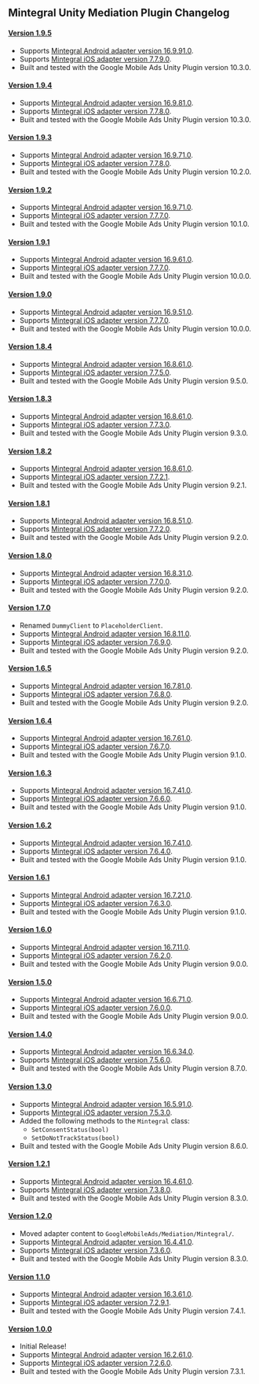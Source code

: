 ## Mintegral Unity Mediation Plugin Changelog

#### [Version 1.9.5](https://dl.google.com/googleadmobadssdk/mediation/unity/mintegral/MintegralUnityAdapter-1.9.5.zip)
- Supports [Mintegral Android adapter version 16.9.91.0](https://github.com/googleads/googleads-mobile-android-mediation/blob/main/ThirdPartyAdapters/mintegral/CHANGELOG.md#version-169910).
- Supports [Mintegral iOS adapter version 7.7.9.0](https://github.com/googleads/googleads-mobile-ios-mediation/blob/main/adapters/Mintegral/CHANGELOG.md#version-7790).
- Built and tested with the Google Mobile Ads Unity Plugin version 10.3.0.

#### [Version 1.9.4](https://dl.google.com/googleadmobadssdk/mediation/unity/mintegral/MintegralUnityAdapter-1.9.4.zip)
- Supports [Mintegral Android adapter version 16.9.81.0](https://github.com/googleads/googleads-mobile-android-mediation/blob/main/ThirdPartyAdapters/mintegral/CHANGELOG.md#version-169810).
- Supports [Mintegral iOS adapter version 7.7.8.0](https://github.com/googleads/googleads-mobile-ios-mediation/blob/main/adapters/Mintegral/CHANGELOG.md#version-7780).
- Built and tested with the Google Mobile Ads Unity Plugin version 10.3.0.

#### [Version 1.9.3](https://dl.google.com/googleadmobadssdk/mediation/unity/mintegral/MintegralUnityAdapter-1.9.3.zip)
- Supports [Mintegral Android adapter version 16.9.71.0](https://github.com/googleads/googleads-mobile-android-mediation/blob/main/ThirdPartyAdapters/mintegral/CHANGELOG.md#version-169710).
- Supports [Mintegral iOS adapter version 7.7.8.0](https://github.com/googleads/googleads-mobile-ios-mediation/blob/main/adapters/Mintegral/CHANGELOG.md#version-7780).
- Built and tested with the Google Mobile Ads Unity Plugin version 10.2.0.

#### [Version 1.9.2](https://dl.google.com/googleadmobadssdk/mediation/unity/mintegral/MintegralUnityAdapter-1.9.2.zip)
- Supports [Mintegral Android adapter version 16.9.71.0](https://github.com/googleads/googleads-mobile-android-mediation/blob/main/ThirdPartyAdapters/mintegral/CHANGELOG.md#version-169710).
- Supports [Mintegral iOS adapter version 7.7.7.0](https://github.com/googleads/googleads-mobile-ios-mediation/blob/main/adapters/Mintegral/CHANGELOG.md#version-7770).
- Built and tested with the Google Mobile Ads Unity Plugin version 10.1.0.

#### [Version 1.9.1](https://dl.google.com/googleadmobadssdk/mediation/unity/mintegral/MintegralUnityAdapter-1.9.1.zip)
- Supports [Mintegral Android adapter version 16.9.61.0](https://github.com/googleads/googleads-mobile-android-mediation/blob/main/ThirdPartyAdapters/mintegral/CHANGELOG.md#version-169610).
- Supports [Mintegral iOS adapter version 7.7.7.0](https://github.com/googleads/googleads-mobile-ios-mediation/blob/main/adapters/Mintegral/CHANGELOG.md#version-7770).
- Built and tested with the Google Mobile Ads Unity Plugin version 10.0.0.

#### [Version 1.9.0](https://dl.google.com/googleadmobadssdk/mediation/unity/mintegral/MintegralUnityAdapter-1.9.0.zip)
- Supports [Mintegral Android adapter version 16.9.51.0](https://github.com/googleads/googleads-mobile-android-mediation/blob/main/ThirdPartyAdapters/mintegral/CHANGELOG.md#version-169510).
- Supports [Mintegral iOS adapter version 7.7.7.0](https://github.com/googleads/googleads-mobile-ios-mediation/blob/main/adapters/Mintegral/CHANGELOG.md#version-7770).
- Built and tested with the Google Mobile Ads Unity Plugin version 10.0.0.

#### [Version 1.8.4](https://dl.google.com/googleadmobadssdk/mediation/unity/mintegral/MintegralUnityAdapter-1.8.4.zip)
- Supports [Mintegral Android adapter version 16.8.61.0](https://github.com/googleads/googleads-mobile-android-mediation/blob/main/ThirdPartyAdapters/mintegral/CHANGELOG.md#version-168610).
- Supports [Mintegral iOS adapter version 7.7.5.0](https://github.com/googleads/googleads-mobile-ios-mediation/blob/main/adapters/Mintegral/CHANGELOG.md#version-7750).
- Built and tested with the Google Mobile Ads Unity Plugin version 9.5.0.

#### [Version 1.8.3](https://dl.google.com/googleadmobadssdk/mediation/unity/mintegral/MintegralUnityAdapter-1.8.3.zip)
- Supports [Mintegral Android adapter version 16.8.61.0](https://github.com/googleads/googleads-mobile-android-mediation/blob/main/ThirdPartyAdapters/mintegral/CHANGELOG.md#version-168610).
- Supports [Mintegral iOS adapter version 7.7.3.0](https://github.com/googleads/googleads-mobile-ios-mediation/blob/main/adapters/Mintegral/CHANGELOG.md#version-7730).
- Built and tested with the Google Mobile Ads Unity Plugin version 9.3.0.

#### [Version 1.8.2](https://dl.google.com/googleadmobadssdk/mediation/unity/mintegral/MintegralUnityAdapter-1.8.2.zip)
- Supports [Mintegral Android adapter version 16.8.61.0](https://github.com/googleads/googleads-mobile-android-mediation/blob/main/ThirdPartyAdapters/mintegral/CHANGELOG.md#version-168610).
- Supports [Mintegral iOS adapter version 7.7.2.1](https://github.com/googleads/googleads-mobile-ios-mediation/blob/main/adapters/Mintegral/CHANGELOG.md#version-7721).
- Built and tested with the Google Mobile Ads Unity Plugin version 9.2.1.

#### [Version 1.8.1](https://dl.google.com/googleadmobadssdk/mediation/unity/mintegral/MintegralUnityAdapter-1.8.1.zip)
- Supports [Mintegral Android adapter version 16.8.51.0](https://github.com/googleads/googleads-mobile-android-mediation/blob/main/ThirdPartyAdapters/mintegral/CHANGELOG.md#version-168510).
- Supports [Mintegral iOS adapter version 7.7.2.0](https://github.com/googleads/googleads-mobile-ios-mediation/blob/main/adapters/Mintegral/CHANGELOG.md#version-7720).
- Built and tested with the Google Mobile Ads Unity Plugin version 9.2.0.

#### [Version 1.8.0](https://dl.google.com/googleadmobadssdk/mediation/unity/mintegral/MintegralUnityAdapter-1.8.0.zip)
- Supports [Mintegral Android adapter version 16.8.31.0](https://github.com/googleads/googleads-mobile-android-mediation/blob/main/ThirdPartyAdapters/mintegral/CHANGELOG.md#version-168310).
- Supports [Mintegral iOS adapter version 7.7.0.0](https://github.com/googleads/googleads-mobile-ios-mediation/blob/main/adapters/Mintegral/CHANGELOG.md#version-7700).
- Built and tested with the Google Mobile Ads Unity Plugin version 9.2.0.

#### [Version 1.7.0](https://dl.google.com/googleadmobadssdk/mediation/unity/mintegral/MintegralUnityAdapter-1.7.0.zip)
- Renamed `DummyClient` to `PlaceholderClient`.
- Supports [Mintegral Android adapter version 16.8.11.0](https://github.com/googleads/googleads-mobile-android-mediation/blob/main/ThirdPartyAdapters/mintegral/CHANGELOG.md#version-168110).
- Supports [Mintegral iOS adapter version 7.6.9.0](https://github.com/googleads/googleads-mobile-ios-mediation/blob/main/adapters/Mintegral/CHANGELOG.md#version-7690).
- Built and tested with the Google Mobile Ads Unity Plugin version 9.2.0.

#### [Version 1.6.5](https://dl.google.com/googleadmobadssdk/mediation/unity/mintegral/MintegralUnityAdapter-1.6.5.zip)
- Supports [Mintegral Android adapter version 16.7.81.0](https://github.com/googleads/googleads-mobile-android-mediation/blob/main/ThirdPartyAdapters/mintegral/CHANGELOG.md#version-167810).
- Supports [Mintegral iOS adapter version 7.6.8.0](https://github.com/googleads/googleads-mobile-ios-mediation/blob/main/adapters/Mintegral/CHANGELOG.md#version-7680).
- Built and tested with the Google Mobile Ads Unity Plugin version 9.2.0.

#### [Version 1.6.4](https://dl.google.com/googleadmobadssdk/mediation/unity/mintegral/MintegralUnityAdapter-1.6.4.zip)
- Supports [Mintegral Android adapter version 16.7.61.0](https://github.com/googleads/googleads-mobile-android-mediation/blob/main/ThirdPartyAdapters/mintegral/CHANGELOG.md#version-167610).
- Supports [Mintegral iOS adapter version 7.6.7.0](https://github.com/googleads/googleads-mobile-ios-mediation/blob/main/adapters/Mintegral/CHANGELOG.md#version-7670).
- Built and tested with the Google Mobile Ads Unity Plugin version 9.1.0.

#### [Version 1.6.3](https://dl.google.com/googleadmobadssdk/mediation/unity/mintegral/MintegralUnityAdapter-1.6.3.zip)
- Supports [Mintegral Android adapter version 16.7.41.0](https://github.com/googleads/googleads-mobile-android-mediation/blob/main/ThirdPartyAdapters/mintegral/CHANGELOG.md#version-167410).
- Supports [Mintegral iOS adapter version 7.6.6.0](https://github.com/googleads/googleads-mobile-ios-mediation/blob/main/adapters/Mintegral/CHANGELOG.md#version-7660).
- Built and tested with the Google Mobile Ads Unity Plugin version 9.1.0.

#### [Version 1.6.2](https://dl.google.com/googleadmobadssdk/mediation/unity/mintegral/MintegralUnityAdapter-1.6.2.zip)
- Supports [Mintegral Android adapter version 16.7.41.0](https://github.com/googleads/googleads-mobile-android-mediation/blob/main/ThirdPartyAdapters/mintegral/CHANGELOG.md#version-167410).
- Supports [Mintegral iOS adapter version 7.6.4.0](https://github.com/googleads/googleads-mobile-ios-mediation/blob/main/adapters/Mintegral/CHANGELOG.md#version-7640).
- Built and tested with the Google Mobile Ads Unity Plugin version 9.1.0.

#### [Version 1.6.1](https://dl.google.com/googleadmobadssdk/mediation/unity/mintegral/MintegralUnityAdapter-1.6.1.zip)
- Supports [Mintegral Android adapter version 16.7.21.0](https://github.com/googleads/googleads-mobile-android-mediation/blob/main/ThirdPartyAdapters/mintegral/CHANGELOG.md#version-167210).
- Supports [Mintegral iOS adapter version 7.6.3.0](https://github.com/googleads/googleads-mobile-ios-mediation/blob/main/adapters/Mintegral/CHANGELOG.md#version-7630).
- Built and tested with the Google Mobile Ads Unity Plugin version 9.1.0.

#### [Version 1.6.0](https://dl.google.com/googleadmobadssdk/mediation/unity/mintegral/MintegralUnityAdapter-1.6.0.zip)
- Supports [Mintegral Android adapter version 16.7.11.0](https://github.com/googleads/googleads-mobile-android-mediation/blob/main/ThirdPartyAdapters/mintegral/CHANGELOG.md#version-167110).
- Supports [Mintegral iOS adapter version 7.6.2.0](https://github.com/googleads/googleads-mobile-ios-mediation/blob/main/adapters/Mintegral/CHANGELOG.md#version-7620).
- Built and tested with the Google Mobile Ads Unity Plugin version 9.0.0.

#### [Version 1.5.0](https://dl.google.com/googleadmobadssdk/mediation/unity/mintegral/MintegralUnityAdapter-1.5.0.zip)
- Supports [Mintegral Android adapter version 16.6.71.0](https://github.com/googleads/googleads-mobile-android-mediation/blob/main/ThirdPartyAdapters/mintegral/CHANGELOG.md#version-166710).
- Supports [Mintegral iOS adapter version 7.6.0.0](https://github.com/googleads/googleads-mobile-ios-mediation/blob/main/adapters/Mintegral/CHANGELOG.md#version-7600).
- Built and tested with the Google Mobile Ads Unity Plugin version 9.0.0.

#### [Version 1.4.0](https://dl.google.com/googleadmobadssdk/mediation/unity/mintegral/MintegralUnityAdapter-1.4.0.zip)
- Supports [Mintegral Android adapter version 16.6.34.0](https://github.com/googleads/googleads-mobile-android-mediation/blob/main/ThirdPartyAdapters/mintegral/CHANGELOG.md#version-166340).
- Supports [Mintegral iOS adapter version 7.5.6.0](https://github.com/googleads/googleads-mobile-ios-mediation/blob/main/adapters/Mintegral/CHANGELOG.md#version-7560).
- Built and tested with the Google Mobile Ads Unity Plugin version 8.7.0.

#### [Version 1.3.0](https://dl.google.com/googleadmobadssdk/mediation/unity/mintegral/MintegralUnityAdapter-1.3.0.zip)
- Supports [Mintegral Android adapter version 16.5.91.0](https://github.com/googleads/googleads-mobile-android-mediation/blob/main/ThirdPartyAdapters/mintegral/CHANGELOG.md#version-165910).
- Supports [Mintegral iOS adapter version 7.5.3.0](https://github.com/googleads/googleads-mobile-ios-mediation/blob/main/adapters/Mintegral/CHANGELOG.md#version-7530).
- Added the following methods to the `Mintegral` class:
  * `SetConsentStatus(bool)`
  * `SetDoNotTrackStatus(bool)`
- Built and tested with the Google Mobile Ads Unity Plugin version 8.6.0.

#### [Version 1.2.1](https://dl.google.com/googleadmobadssdk/mediation/unity/mintegral/MintegralUnityAdapter-1.2.1.zip)
- Supports [Mintegral Android adapter version 16.4.61.0](https://github.com/googleads/googleads-mobile-android-mediation/blob/main/ThirdPartyAdapters/mintegral/CHANGELOG.md#version-164610).
- Supports [Mintegral iOS adapter version 7.3.8.0](https://github.com/googleads/googleads-mobile-ios-mediation/blob/main/adapters/Mintegral/CHANGELOG.md#version-7380).
- Built and tested with the Google Mobile Ads Unity Plugin version 8.3.0.

#### [Version 1.2.0](https://dl.google.com/googleadmobadssdk/mediation/unity/mintegral/MintegralUnityAdapter-1.2.0.zip)
- Moved adapter content to `GoogleMobileAds/Mediation/Mintegral/`.
- Supports [Mintegral Android adapter version 16.4.41.0](https://github.com/googleads/googleads-mobile-android-mediation/blob/main/ThirdPartyAdapters/mintegral/CHANGELOG.md#version-164410).
- Supports [Mintegral iOS adapter version 7.3.6.0](https://github.com/googleads/googleads-mobile-ios-mediation/blob/main/adapters/Mintegral/CHANGELOG.md#version-7360).
- Built and tested with the Google Mobile Ads Unity Plugin version 8.3.0.

#### [Version 1.1.0](https://dl.google.com/googleadmobadssdk/mediation/unity/mintegral/MintegralUnityAdapter-1.1.0.zip)
- Supports [Mintegral Android adapter version 16.3.61.0](https://github.com/googleads/googleads-mobile-android-mediation/blob/main/ThirdPartyAdapters/mintegral/CHANGELOG.md#version-163610).
- Supports [Mintegral iOS adapter version 7.2.9.1](https://github.com/googleads/googleads-mobile-ios-mediation/blob/main/adapters/Mintegral/CHANGELOG.md#version-7291).
- Built and tested with the Google Mobile Ads Unity Plugin version 7.4.1.

#### [Version 1.0.0](https://dl.google.com/googleadmobadssdk/mediation/unity/mintegral/MintegralUnityAdapter-1.0.0.zip)
- Initial Release!
- Supports [Mintegral Android adapter version 16.2.61.0](https://github.com/googleads/googleads-mobile-android-mediation/blob/main/ThirdPartyAdapters/mintegral/CHANGELOG.md#version-162610).
- Supports [Mintegral iOS adapter version 7.2.6.0](https://github.com/googleads/googleads-mobile-ios-mediation/blob/main/adapters/Mintegral/CHANGELOG.md#version-7260).
- Built and tested with the Google Mobile Ads Unity Plugin version 7.3.1.
